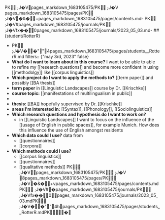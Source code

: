 PK
     ;J�V               pages_markdown_1683105475/PK
     ;J�V                pages_markdown_1683105475/pages/PK
     ;J�V�&�      +   pages_markdown_1683105475/pages/contents.md-
PK
     ;J�V            #   pages_markdown_1683105475/journals/PK
     ;J�Vfx��      0   pages_markdown_1683105475/journals/2023_05_03.md- ##{student/RotterR}

- PK
       ;J�V��"  "  4   pages_markdown_1683105475/pages/students__RotterR.md  filters:: {"may 3rd, 2023" false}
- **What do I want to learn about in this course?** I want to be able to able to refine my [[research questions]] and become more confident in using [[methodolgy]] like [[corpus linguistics]]
- **Which project do I want to apply the methods to?** [[term paper]] and possibly [[BA thesis]]
- **term paper** in [[Linguistic Landscapes]] course by Dr. [[Krischke]]
- **course topic:** [[manifestations of multilingualism in public]]
-
- **thesis:** [[BA]] hopefully supervised by Dr. [[Krischke]]
- **areas I'm interested in:** [[Syntax]], [[Phonology]], [[Sociolinguistics]]
- **Which research questions and hypothesis do I want to work on?**
	- in [[Linguistic Landscapes]] I want to focus on the influence of the [[usage of English in public spaces]], for example Munich. How does this influence the use of English amongst residents
- **Which data could I use?**  data from
	- [[questionnaires]]
	- [[corpora]]
- **Which methods could I use?**
	- [[corpus linguistics]]
	- [[questionnaires]]
	- [[qualitative methods]]
	  PK 
	       ;J�V                            pages_markdown_1683105475/PK 
	       ;J�V                         8   pages_markdown_1683105475/pages/PK 
	       ;J�V�&�      +             v   pages_markdown_1683105475/pages/contents.mdPK 
	       ;J�V            #            �   pages_markdown_1683105475/journals/PK 
	       ;J�Vfx��      0               pages_markdown_1683105475/journals/2023_05_03.mdPK 
	       ;J�V��"  "  4             h  pages_markdown_1683105475/pages/students__RotterR.mdPK         �    